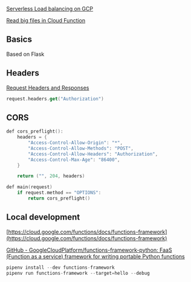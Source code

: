 [Serverless Load balancing on GCP](./Serverless%20Load%20balancing%20on%20GCP.html)

[Read big files in Cloud Function](./Read%20big%20files%20in%20Cloud%20Function.html)

## Basics

Based on Flask

## Headers

[Request Headers and Responses](https://cloud.google.com/appengine/docs/standard/go/reference/request-response-headers#app_engine-specific_headers)

```swift
request.headers.get("Authorization")
```

## CORS

```swift
def cors_preflight():
    headers = {
        "Access-Control-Allow-Origin": "*",
        "Access-Control-Allow-Methods": "POST",
        "Access-Control-Allow-Headers": "Authorization",
        "Access-Control-Max-Age": "86400",
    }

    return ("", 204, headers)

def main(request)
    if request.method == "OPTIONS":
        return cors_preflight()
```

## Local development

[https://cloud.google.com/functions/docs/functions-framework](https://cloud.google.com/functions/docs/functions-framework)

[GitHub - GoogleCloudPlatform/functions-framework-python: FaaS (Function as a service) framework for writing portable Python functions](https://github.com/GoogleCloudPlatform/functions-framework-python)

```swift
pipenv install --dev functions-framework
pipenv run functions-framework --target=hello --debug
```



